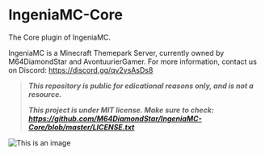 # IngeniaMC-Core
The Core plugin of IngeniaMC.

IngeniaMC is a Minecraft Themepark Server, currently owned by M64DiamondStar and AvontuurierGamer.
For more information, contact us on Discord: https://discord.gg/qv2vsAsDs8



> ***This repository is public for edicational reasons only, and is not a resource.***
> 
> ***This project is under MIT license. Make sure to check: https://github.com/M64DiamondStar/IngeniaMC-Core/blob/master/LICENSE.txt***

![This is an image](https://ingeniamc.net/images/Discord-Banner.png)
